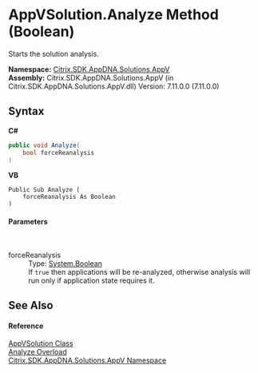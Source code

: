 # AppVSolution.Analyze Method (Boolean)
 

Starts the solution analysis.

**Namespace:**&nbsp;<a href="a638ea88-d709-bd82-5735-d58961438ce5">Citrix.SDK.AppDNA.Solutions.AppV</a><br />**Assembly:**&nbsp;Citrix.SDK.AppDNA.Solutions.AppV (in Citrix.SDK.AppDNA.Solutions.AppV.dll) Version: 7.11.0.0 (7.11.0.0)

## Syntax

**C#**
```csharp
public void Analyze(
	bool forceReanalysis
)
```

**VB**
```vbnet
Public Sub Analyze ( 
	forceReanalysis As Boolean
)
```


#### Parameters
&nbsp;<dl><dt>forceReanalysis</dt><dd>Type: <a href="http://msdn2.microsoft.com/en-us/library/a28wyd50" target="_blank">System.Boolean</a><br />If `true` then applications will be re-analyzed, otherwise analysis will run only if application state requires it.</dd></dl>

## See Also


#### Reference
<a href="d8488114-88aa-585b-c24c-ca05f94c160f">AppVSolution Class</a><br /><a href="d9222e6b-c3de-8107-af76-adfd853c420c">Analyze Overload</a><br /><a href="a638ea88-d709-bd82-5735-d58961438ce5">Citrix.SDK.AppDNA.Solutions.AppV Namespace</a><br />